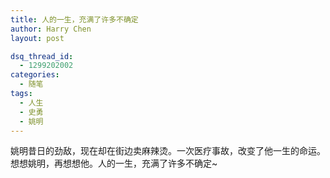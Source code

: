 ```yaml
---
title: 人的一生，充满了许多不确定
author: Harry Chen
layout: post

dsq_thread_id:
  - 1299202002
categories:
  - 随笔
tags:
  - 人生
  - 史勇
  - 姚明
---
```


  姚明昔日的劲敌，现在却在街边卖麻辣烫。一次医疗事故，改变了他一生的命运。想想姚明，再想想他。人的一生，充满了许多不确定~
